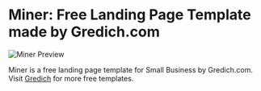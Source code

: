 # Miner: Free Landing Page Template made by Gredich.com

![Miner Preview](https://free.gredich.com/assets/preview/miner.png)

Miner is a free landing page template for Small Business by Gredich.com. Visit [Gredich](https://free.gredich.com) for more free templates.